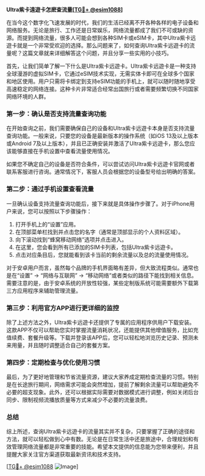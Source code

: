 **Ultra紫卡遠遊卡怎麽查流量[[TG💪+ @esim1088](https://t.me/s/esim1088)]**

在当今这个数字化飞速发展的时代，我们的生活已经离不开各种各样的电子设备和网络服务。无论是旅行、工作还是日常娱乐，网络流量都成了我们不可或缺的资源。而提到网络流量，很多人可能会想到各种SIM卡或eSIM卡，其中Ultra紫卡远遊卡就是一个非常受欢迎的选择。那么问题来了，如何查询Ultra紫卡远遊卡的流量呢？这篇文章就来详细解答这个问题，并且分享一些实用的小技巧。

首先，让我们简单了解一下什么是Ultra紫卡远遊卡。Ultra紫卡远遊卡是一种支持全球漫游的虚拟SIM卡，它通过eSIM技术实现，无需实体卡即可在全球多个国家和地区使用。用户只需将卡绑定到支持eSIM功能的手机上，就可以随时随地享受高速稳定的网络连接。这种卡片非常适合经常出国旅行或者需要频繁切换不同国家网络环境的人群。

### **第一步：确认是否支持流量查询功能**

在开始查询之前，我们需要确保自己的设备和Ultra紫卡远遊卡本身是否支持流量查询功能。一般来说，只要您的设备是最新版本的操作系统（如iOS 13及以上版本或Android 7及以上版本），并且已正确安装并激活了Ultra紫卡远遊卡，那么您应该能够直接在手机设置中查看流量使用情况。

如果您不确定自己的设备是否符合条件，可以尝试访问Ultra紫卡远遊卡官网或者联系客服进行咨询。通常情况下，客服人员会根据您的设备型号给出明确的答案。

### **第二步：通过手机设置查看流量**

一旦确认设备支持流量查询功能后，接下来就是具体操作步骤了。对于iPhone用户来说，您可以按照以下步骤操作：

1. 打开手机上的“设置”应用。
2. 在顶部菜单栏找到并点击您的名字（通常是顶部显示的个人资料区域）。
3. 向下滚动找到“蜂窝移动网络”选项并点击进入。
4. 在这里，您会看到所有已添加的SIM卡列表，包括Ultra紫卡远遊卡。
5. 点击对应条目后，您就能看到该卡当前的剩余流量以及总的流量使用情况。

对于安卓用户而言，虽然每个品牌的手机界面略有差异，但大致流程类似。通常也是在“设置” -> “网络与互联网” -> “移动网络”或者类似的路径下能找到相关信息。需要注意的是，由于安卓系统的开放性较强，某些定制版系统可能需要额外下载第三方应用程序来辅助管理流量。

### **第三步：利用官方APP进行更详细的监控**

除了上述方法之外，Ultra紫卡远遊卡还提供了专属的应用程序供用户下载安装。这款APP不仅可以帮助您实时掌握流量消耗状况，还能提供其他增值服务，比如充值续费、套餐升级等。下载并登录该APP后，您可以轻松地浏览历史记录、预测未来用量，并且随时调整适合自己的套餐方案。

### **第四步：定期检查与优化使用习惯**

最后，为了更好地管理和节省流量资源，建议大家养成定期检查流量的习惯。特别是在长途旅行期间，网络需求可能会突然增加，提前了解剩余流量可以帮助避免不必要的超支现象。此外，还可以根据实际需要对数据模式进行调整，例如关闭后台同步、限制视频流播放质量等方式来减少不必要的流量浪费。

### **总结**

综上所述，查询Ultra紫卡远遊卡的流量其实并不复杂，只要掌握了正确的途径和方法，就可以轻松做到心中有数。无论是在日常生活中还是旅途中，合理规划和有效管理网络流量都是非常重要的技能。希望本文提供的信息能为您带来便利，并且提醒大家关注官方渠道获取最新资讯和技术支持。

[[TG💪+ @esim1088](https://t.me/s/esim1088) ![Image](https://i.postimg.cc/4NQfJmqS/Snipaste-2025-05-13-00-14-12.png)]